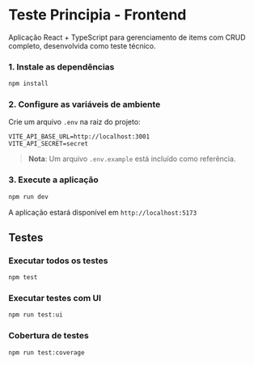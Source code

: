 #  Teste Principia - Frontend

Aplicação React + TypeScript para gerenciamento de items com CRUD completo, desenvolvida como teste técnico.

### 1. Instale as dependências
```bash
npm install
```

### 2. Configure as variáveis de ambiente

Crie um arquivo `.env` na raiz do projeto:

```env
VITE_API_BASE_URL=http://localhost:3001
VITE_API_SECRET=secret
```

> **Nota**: Um arquivo `.env.example` está incluído como referência.

### 3. Execute a aplicação

```bash
npm run dev
```

A aplicação estará disponível em `http://localhost:5173`

##  Testes

### Executar todos os testes
```bash
npm test
```

### Executar testes com UI
```bash
npm run test:ui
```

### Cobertura de testes
```bash
npm run test:coverage
```


